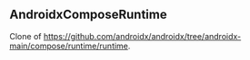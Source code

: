 ## AndroidxComposeRuntime

Clone of https://github.com/androidx/androidx/tree/androidx-main/compose/runtime/runtime.

